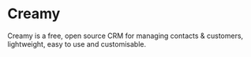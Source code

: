 # Creamy
Creamy is a free, open source CRM for managing contacts &amp; customers, lightweight, easy to use and customisable.
